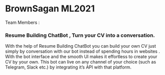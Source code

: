 # BrownSagan ML2021
Team Members : 




### Resume Building ChatBot , Turn your CV into a conversation.

With the help of Resume Building ChatBot you can build your own CV just simply by conversation with our bot instead of 
spending hours in websites . With the bot interface and the smooth UI makes it effortless to create your CV by your own.
This bot can live on any channel of your choice (such as Telegram, Slack etc.) by integrating it’s API with that platform.
